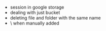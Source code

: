 * session in google storage 
* dealing with just bucket 
* deleting file and folder with the same name 
* \ when manually added